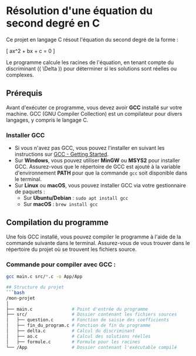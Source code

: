 # Résolution d'une équation du second degré en C

Ce projet en langage C résout l'équation du second degré de la forme :

\[
ax^2 + bx + c = 0
\]

Le programme calcule les racines de l'équation, en tenant compte du discriminant (\( \Delta \)) pour déterminer si les solutions sont réelles ou complexes.

## Prérequis

Avant d'exécuter ce programme, vous devez avoir **GCC** installé sur votre machine. GCC (GNU Compiler Collection) est un compilateur pour divers langages, y compris le langage C.

### Installer GCC

- Si vous n'avez pas GCC, vous pouvez l'installer en suivant les instructions sur [GCC - Getting Started](https://gcc.gnu.org).
- Sur **Windows**, vous pouvez utiliser **MinGW** ou **MSYS2** pour installer GCC. Assurez-vous que le répertoire de GCC est ajouté à la variable d'environnement **PATH** pour que la commande `gcc` soit disponible dans le terminal.
- Sur **Linux** ou **macOS**, vous pouvez installer GCC via votre gestionnaire de paquets :
  - Sur **Ubuntu/Debian** : `sudo apt install gcc`
  - Sur **macOS** : `brew install gcc`

## Compilation du programme

Une fois GCC installé, vous pouvez compiler le programme à l'aide de la commande suivante dans le terminal. Assurez-vous de vous trouver dans le répertoire du projet où se trouvent les fichiers source.

### Commande pour compiler avec GCC :

```bash
gcc main.c src/*.c -o App/App

## Structure du projet
```bash
/mon-projet
│
├── main.c               # Point d'entrée du programme
├── src/                 # Dossier contenant les fichiers sources
│   ├── question.c       # Fonction de saisie des coefficients
│   ├── fin_du_program.c # Fonction de fin du programme
│   ├── delta.c          # Calcul du discriminant
│   ├── ao.c             # Calcul des solutions réelles
│   ├── formule.c        # Formule pour les racines
└── /App                 # Dossier contenant l'exécutable compilé
